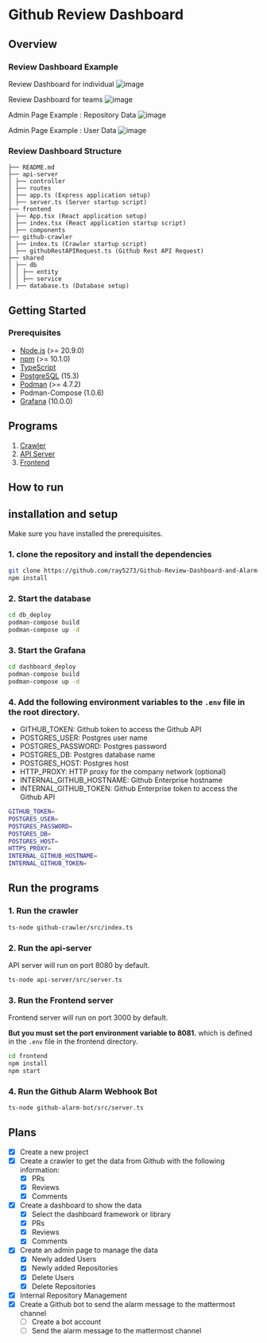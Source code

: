 # Github Review Dashboard

## Overview

### Review Dashboard Example

Review Dashboard for individual
![image](https://github.com/ray5273/Github-Review-Dashboard-and-Alarm-Bot/assets/8529112/9747d0da-d205-42ff-8d7c-5fe17d9adb61)


Review Dashboard for teams
![image](https://github.com/ray5273/Github-Review-Dashboard-and-Alarm-Bot/assets/8529112/b5abad27-e4f4-4178-847e-2647e237fea3)


Admin Page Example : Repository Data
![image]("https://github.com/ray5273/Github-Review-Dashboard-and-Alarm-Bot/assets/8529112/d76741a4-84c1-4682-8cfb-477b4cc6132a")

Admin Page Example : User Data
![image]("https://github.com/ray5273/Github-Review-Dashboard-and-Alarm-Bot/assets/8529112/1e030934-5ef0-4cb3-9b8c-43b16ef09817")



### Review Dashboard Structure

```text
├── README.md 
├── api-server 
│ ├── controller 
│ ├── routes 
│ ├── app.ts (Express application setup) 
│ ├── server.ts (Server startup script) 
├── frontend
│ ├── App.tsx (React application setup)
│ ├── index.tsx (React application startup script)
│ ├── components
├── github-crawler
│ ├── index.ts (Crawler startup script)
│ ├── githubRestAPIRequest.ts (Github Rest API Request) 
├── shared 
│ ├── db 
│ │ ├── entity 
│ │ ├── service 
│ ├── database.ts (Database setup)
```

## Getting Started

### Prerequisites

- [Node.js](https://nodejs.org/en/) (>= 20.9.0)
- [npm](https://www.npmjs.com/) (>= 10.1.0)
- [TypeScript](https://www.typescriptlang.org/)
- [PostgreSQL](https://www.postgresql.org/) (15.3)
- [Podman](https://podman.io/) (>= 4.7.2)
- Podman-Compose (1.0.6)
- [Grafana](https://grafana.com/) (10.0.0)

## Programs

1. [Crawler](#1-run-the-crawler)
2. [API Server](#2-run-the-api-server)
3. [Frontend](#3-run-the-frontend-server)

## How to run


## installation and setup

Make sure you have installed the prerequisites.    

### 1. clone the repository and install the dependencies
```bash
git clone https://github.com/ray5273/Github-Review-Dashboard-and-Alarm-Bot
npm install
```

### 2. Start the database

```bash
cd db_deploy
podman-compose build 
podman-compose up -d
```

### 3. Start the Grafana

```bash
cd dashboard_deploy
podman-compose build
podman-compose up -d
```


### 4. Add the following environment variables to the `.env` file in the root directory.

- GITHUB_TOKEN: Github token to access the Github API
- POSTGRES_USER: Postgres user name
- POSTGRES_PASSWORD: Postgres password
- POSTGRES_DB: Postgres database name
- POSTGRES_HOST: Postgres host
- HTTP_PROXY: HTTP proxy for the company network (optional)
- INTERNAL_GITHUB_HOSTNAME: Github Enterprise hostname
- INTERNAL_GITHUB_TOKEN: Github Enterprise token to access the Github API

```bash
GITHUB_TOKEN=
POSTGRES_USER=
POSTGRES_PASSWORD=
POSTGRES_DB=
POSTGRES_HOST=
HTTPS_PROXY=
INTERNAL_GITHUB_HOSTNAME=
INTERNAL_GITHUB_TOKEN=
````

## Run the programs

### 1. Run the crawler

```bash
ts-node github-crawler/src/index.ts
```

### 2. Run the api-server

API server will run on port 8080 by default.

```bash
ts-node api-server/src/server.ts
```

### 3. Run the Frontend server

Frontend server will run on port 3000 by default. 

**But you must set the port environment variable to 8081.**
which is defined in the `.env` file in the frontend directory.

```bash
cd frontend
npm install
npm start
```

### 4. Run the Github Alarm Webhook Bot

```bash
ts-node github-alarm-bot/src/server.ts
```

## Plans

- [x] Create a new project
- [x] Create a crawler to get the data from Github with the following information:
  - [x] PRs
  - [x] Reviews
  - [x] Comments
- [x] Create a dashboard to show the data
  - [x] Select the dashboard framework or library
  - [x] PRs
  - [x] Reviews
  - [x] Comments
- [x] Create an admin page to manage the data
  - [x] Newly added Users
  - [x] Newly added Repositories
  - [x] Delete Users
  - [x] Delete Repositories
- [x] Internal Repository Management
- [x] Create a Github bot to send the alarm message to the mattermost channel
  - [ ] Create a bot account
  - [ ] Send the alarm message to the mattermost channel

